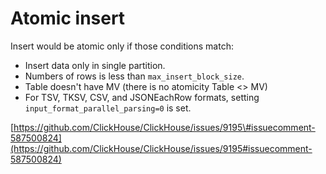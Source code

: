 # Atomic insert

Insert would be atomic only if those conditions match:

* Insert data only in single partition.
* Numbers of rows is less than `max_insert_block_size`.
* Table doesn't have MV \(there is no atomicity Table &lt;&gt; MV\)
* For TSV, TKSV, CSV, and JSONEachRow formats, setting `input_format_parallel_parsing=0` is set.

[https://github.com/ClickHouse/ClickHouse/issues/9195\#issuecomment-587500824](https://github.com/ClickHouse/ClickHouse/issues/9195#issuecomment-587500824)

